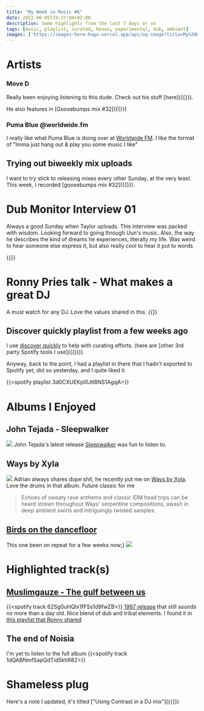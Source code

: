```yaml
---
title: "My Week in Music #6"
date: 2022-06-05T19:37:04+02:00
description: Some highlights from the last 7 days or so
tags: [music, playlist, curated, house, experimental, dub, ambient]
images: ['https://images-here-hugo.vercel.app/api/og-image?title=My%20Week%20in%20Music%20%236']
---
```

# Artists
### Move D
Really been enjoying listening to this dude. Check out his stuff [here]({{<ref move-d>}}).

He also features in [Goosebumps mix #32]({{<ref gb32>}})

### Puma Blue @worldwide.fm
I really like what Puma Blue is doing over at [Worldwide FM](https://worldwidefm.net/episode/blueish-puma-blue). I like the format of "Imma just hang out & play you some music I like"


## Trying out biweekly mix uploads
I want to try stick to releasing mixes every other Sunday, at the very least. This week, I recorded [goosebumps mix #32]({{<ref gb32>}}).

# Dub Monitor Interview 01
Always a good Sunday when Taylor uploads. This interview was packed with wisdom. Looking forward to going through Uun's music. Also, the way he describes the kind of dreams he experiences, literally my life. Was weird to hear someone else express it, but also really cool to hear it put to words

{{<youtube l8smnsDSBKs>}}

# Ronny Pries talk - What makes a great DJ
A must watch for any DJ. Love the values shared in this.
{{<youtube N98XIKgjRlM>}}

## Discover quickly playlist from a few weeks ago
I use [discover quickly](https://discoverquickly.com/) to help with curating efforts. (here are [other 3rd party Spotify tools I use]({{<ref spotify-tools>}})).

Anyway, back to the point, I had a playlist in there that I hadn't exported to Spotify yet, did so yesterday, and I quite liked it.

{{<spotify playlist 3d0CXUEKpl0Jtl8NS1AgqA>}}

# Albums I Enjoyed
## John Tejada - Sleepwalker
![](https://f4.bcbits.com/img/a2881945753_10.jpg)
John Tejada's latest release [Sleepwalker](https://johntejada.bandcamp.com/album/sleepwalker) was fun to listen to.

## Ways by Xyla
![](https://f4.bcbits.com/img/a0138336818_10.jpg)
Adrian always shares dope shit, he recently put me on [Ways by Xyla](https://xylasf.bandcamp.com/album/ways). Love the drums in that album. Future classic for me
>  Echoes of sweaty rave anthems and classic IDM head trips can be heard strewn throughout Ways’ serpentine compositions, awash in deep ambient swirls and intriguingly twisted samples.

## [Birds on the dancefloor](https://mulemusiq.bandcamp.com/album/birds-on-the-dancefloor)
This one been on repeat for a few weeks now;)
![](https://f4.bcbits.com/img/a0954555971_10.jpg)

# Highlighted track(s)
## [Muslimgauze - The gulf between us](https://boomkat.com/products/gulf-between-us-f0cb3743-6c16-49d8-871c-ac3e797577f0)
{{<spotify track 62Sg0uHQIx1fFSs1d9fwZB>}}
[1997 release](https://boomkat.com/products/gulf-between-us-f0cb3743-6c16-49d8-871c-ac3e797577f0) that still sounds no more than a day old. Nice blend of dub and tribal elements. I found it in [this playlist that Ronny shared](https://open.spotify.com/playlist/0NluoTf4azl4CtBhAErU2r?si=1f21e46b54b64e76)

## The end of Noisia
I'm yet to listen to the full album
{{<spotify track 1dQABNmfSapQdTid5khR82>}}

# Shameless plug
Here's a note I updated, it's titled ["Using Contrast in a DJ mix"]({{<ref good-dub-techno-mix>}})